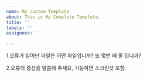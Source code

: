 ```yaml
---
name: My custom Template
about: This is My Complete Templete.
title: ''
labels: ''
assignees: ''

---
```


1.오류가 일어난 파일은 어떤 파일입니까? 또 몇번 째 줄 입니까?

2.오류의 증상을 말씀해 주세요, 가능하면 스크린샷 포함.
